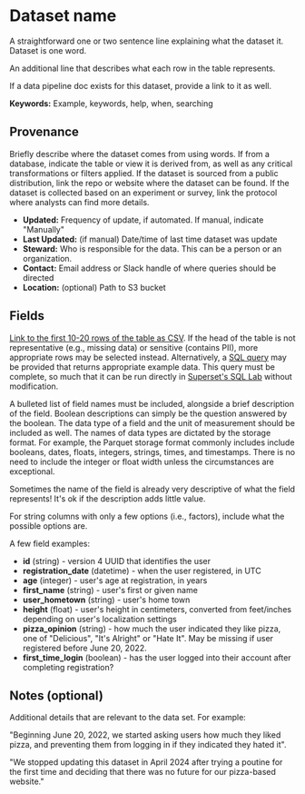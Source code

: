 # Dataset name

A straightforward one or two sentence line explaining what the dataset it. Dataset is one word.

An additional line that describes what each row in the table represents.

If a data pipeline doc exists for this dataset, provide a link to it as well.

**Keywords:** Example, keywords, help, when, searching

## Provenance

Briefly describe where the dataset comes from using words. If from a database, indicate the table or view it is derived from, as well as any critical transformations or filters applied. If the dataset is sourced from a public distribution, link the repo or website where the dataset can be found. If the dataset is collected based on an experiment or survey, link the protocol where analysts can find more details.

* **Updated:** Frequency of update, if automated. If manual, indicate "Manually"
* **Last Updated:** (if manual) Date/time of last time dataset was update
* **Steward:** Who is responsible for the data. This can be a person or an organization.
* **Contact:** Email address or Slack handle of where queries should be directed
* **Location:** (optional) Path to S3 bucket

## Fields

[Link to the first 10-20 rows of the table as CSV](http://www.example.com/dataset.csv). If the head of the table is not representative (e.g., missing data) or sensitive (contains PII), more appropriate rows may be selected instead. Alternatively, a [SQL query](http://www.example.com/dataset.sql) may be provided that returns appropriate example data. This query must be complete, so much that it can be run directly in [Superset's SQL Lab](https://superset.cds-snc.ca/sqllab/) without modification.

A bulleted list of field names must be included, alongside a brief description of the field. Boolean descriptions can simply be the question answered by the boolean. The data type of a field and the unit of measurement should be included as well. The names of data types are dictated by the storage format. For example, the Parquet storage format commonly includes include booleans, dates, floats, integers, strings, times, and timestamps. There is no need to include the integer or float width unless the circumstances are exceptional. 

Sometimes the name of the field is already very descriptive of what the field represents! It's ok if the description adds little value.

For string columns with only a few options (i.e., factors), include what the possible options are.

A few field examples:

* **id** (string) - version 4 UUID that identifies the user
* **registration_date** (datetime) - when the user registered, in UTC
* **age** (integer) - user's age at registration, in years
* **first_name** (string) - user's first or given name
* **user_hometown** (string) - user's home town
* **height** (float) - user's height in centimeters, converted from feet/inches depending on user's localization settings
* **pizza_opinion** (string) - how much the user indicated they like pizza, one of "Delicious", "It's Alright" or "Hate It". May be missing if user registered before June 20, 2022.
* **first_time_login** (boolean) - has the user logged into their account after completing registration?


## Notes (optional)

Additional details that are relevant to the data set. For example:

"Beginning June 20, 2022, we started asking users how much they liked pizza, and preventing them from logging in if they indicated they hated it".

"We stopped updating this dataset in April 2024 after trying a poutine for the first time and deciding that there was no future for our pizza-based website."